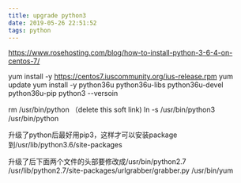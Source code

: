 ```yaml
---
title: upgrade python3 
date: 2019-05-26 22:51:52
tags: python
---
```


https://www.rosehosting.com/blog/how-to-install-python-3-6-4-on-centos-7/

yum install -y https://centos7.iuscommunity.org/ius-release.rpm
yum update
yum install -y python36u python36u-libs python36u-devel python36u-pip
python3 --versoin

rm /usr/bin/python  （delete this soft link)
ln -s /usr/bin/python3 /usr/bin/python

升级了python后最好用pip3，这样才可以安装package到/usr/lib/python3.6/site-packages

升级了后下面两个文件的头部要修改成/usr/bin/python2.7
/usr/lib/python2.7/site-packages/urlgrabber/grabber.py
/usr/bin/yum